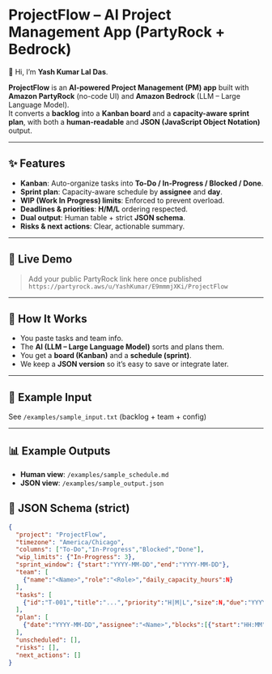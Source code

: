 # ProjectFlow – AI Project Management App (PartyRock + Bedrock)

👋 Hi, I’m **Yash Kumar Lal Das**.

**ProjectFlow** is an **AI-powered Project Management (PM) app** built with **Amazon PartyRock** (no-code UI) and **Amazon Bedrock** (LLM – Large Language Model).  
It converts a **backlog** into a **Kanban board** and a **capacity-aware sprint plan**, with both a **human-readable** and **JSON (JavaScript Object Notation)** output.

---

## ✨ Features
- **Kanban**: Auto-organize tasks into **To-Do / In-Progress / Blocked / Done**.
- **Sprint plan**: Capacity-aware schedule by **assignee** and **day**.
- **WIP (Work In Progress) limits**: Enforced to prevent overload.
- **Deadlines & priorities**: **H/M/L** ordering respected.
- **Dual output**: Human table + strict **JSON schema**.
- **Risks & next actions**: Clear, actionable summary.

---

## 🚀 Live Demo
> Add your public PartyRock link here once published  
`https://partyrock.aws/u/YashKumar/E9mmmjXKi/ProjectFlow`  

---

## 🧠 How It Works 
- You paste tasks and team info.
- The **AI (LLM – Large Language Model)** sorts and plans them.
- You get a **board (Kanban)** and a **schedule (sprint)**.
- We keep a **JSON version** so it’s easy to save or integrate later.

---

## 🧩 Example Input
See `/examples/sample_input.txt` (backlog + team + config)

---

## 📊 Example Outputs
- **Human view**: `/examples/sample_schedule.md`
- **JSON view**: `/examples/sample_output.json`

## 🧱 JSON Schema (strict)
```json
{
  "project": "ProjectFlow",
  "timezone": "America/Chicago",
  "columns": ["To-Do","In-Progress","Blocked","Done"],
  "wip_limits": {"In-Progress": 3},
  "sprint_window": {"start":"YYYY-MM-DD","end":"YYYY-MM-DD"},
  "team": [
    {"name":"<Name>","role":"<Role>","daily_capacity_hours":N}
  ],
  "tasks": [
    {"id":"T-001","title":"...","priority":"H|M|L","size":N,"due":"YYYY-MM-DD|null","assignee":"<Name|null>","status":"<column>","tags":[],"notes":""}
  ],
  "plan": [
    {"date":"YYYY-MM-DD","assignee":"<Name>","blocks":[{"start":"HH:MM","end":"HH:MM","task_id":"T-001","notes":""}]}
  ],
  "unscheduled": [],
  "risks": [],
  "next_actions": []
}
